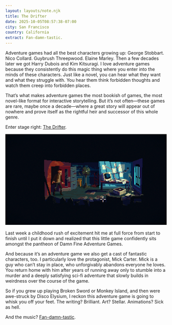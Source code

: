 ```yaml
---
layout: layouts/note.njk
title: The Drifter
date: 2025-10-05T08:57:38-07:00
city: San Francisco
country: California
extract: Fan-damn-tastic.
---
```


Adventure games had all the best characters growing up: George Stobbart. Nico Collard. Guybrush Threepwood. Elaine Marley. Then a few decades later we got Harry Dubois and Kim Kitsuragi. I love adventure games because they consistently do this magic thing where you enter into the minds of these characters. Just like a novel, you can hear what they want and what they struggle with. You hear them think forbidden thoughts and watch them creep into forbidden places.

That’s what makes adventure games the most bookish of games, the most novel-like format for interactive storytelling. But it’s not often—these games are rare, maybe once a decade—where a great story will appear out of nowhere and prove itself as the rightful heir and successor of this whole genre.

Enter stage right: [The Drifter](https://thedriftergame.com).

![A screenshot from The Drifter: a man stands in a deserted office full of old papers and books](/images/the_drifter.png)

Last week a childhood rush of excitement hit me at full force from start to finish until I put it down and realized that this little game confidently sits amongst the pantheon of Damn Fine Adventure Games.

And because it’s an adventure game we also get a cast of fantastic characters, too. I particularly love the protagonist, Mick Carter. Mick is a guy who can’t stay in place, who unforgivably abandons everyone he loves. You return home with him after years of running away only to stumble into a murder and a deeply satisfying sci-fi adventure that slowly builds in weirdness over the course of the game.

So if you grew up playing Broken Sword or Monkey Island, and then were awe-struck by Disco Elysium, I reckon this adventure game is going to whisk you off your feet. The writing? Brilliant. Art? Stellar. Animations? Sick as hell.

And the music? [Fan-damn-tastic](https://youtu.be/IULpbn6a6P8).

